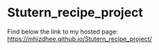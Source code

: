 # Stutern_recipe_project
Find below the link to my hosted page:
https://mhizdhee.github.io/Stutern_recipe_project/
